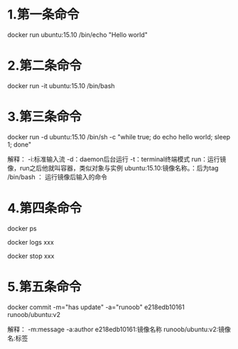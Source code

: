 # 1.第一条命令
docker run ubuntu:15.10 /bin/echo "Hello world"
# 2.第二条命令
docker run -it ubuntu:15.10 /bin/bash
# 3.第三条命令
docker run -d ubuntu:15.10 /bin/sh -c "while true; do echo hello world; sleep 1; done"

解释：
-i:标准输入流
-d：daemon后台运行
-t：terminal终端模式
run：运行镜像，run之后他就叫容器，类似对象与实例
ubuntu:15.10:镜像名称。：后为tag
/bin/bash ： 运行镜像后输入的命令
# 4.第四条命令
docker ps

docker logs xxx

docker stop xxx
# 5.第五条命令
docker commit -m="has update" -a="runoob" e218edb10161 runoob/ubuntu:v2

解释：
-m:message
-a:author
e218edb10161:镜像名称
runoob/ubuntu:v2:镜像名:标签